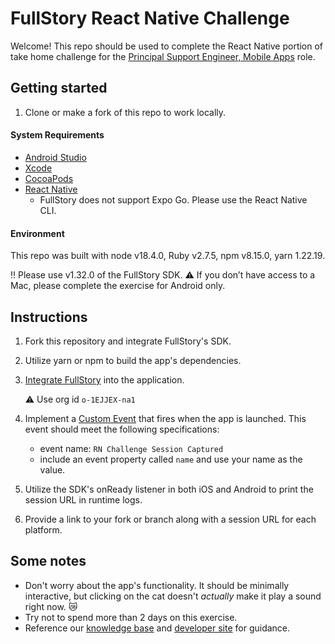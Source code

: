 # FullStory React Native Challenge
Welcome! This repo should be used to complete the React Native portion of take home challenge for the [Principal Support Engineer, Mobile Apps](https://www.fullstory.com/careers/jobs/6423283002/?gh_jid=6423283002) role.

## Getting started

1. Clone or make a fork of this repo to work locally.

#### System Requirements
- [Android Studio](https://developer.android.com/studio)
- [Xcode](https://developer.apple.com/xcode)
- [CocoaPods](https://cocoapods.org/)
- [React Native](https://reactnative.dev/docs/environment-setup)
    - FullStory does not support Expo Go. Please use the React Native CLI.

#### Environment
This repo was built with node v18.4.0, Ruby v2.7.5, npm v8.15.0, yarn 1.22.19.

‼ Please use v1.32.0 of the FullStory SDK.
⚠️ If you don’t have access to a Mac, please complete the exercise for Android only.

## Instructions

1. Fork this repository and integrate FullStory's SDK.
2. Utilize yarn or npm to build the app's dependencies.
3. [Integrate FullStory](https://help.fullstory.com/hc/en-us/articles/360052419133-Getting-Started-with-FullStory-React-Native-Capture) into the application.

    ⚠️ Use org id `o-1EJJEX-na1`

4. Implement a [Custom Event](https://developer.fullstory.com/custom-events) that fires when the app is launched. This event should meet the following specifications:

    - event name: `RN Challenge Session Captured`
    - include an event property called `name` and use your name as the value.

5. Utilize the SDK's onReady listener in both iOS and Android to print the session URL in runtime logs.
6. Provide a link to your fork or branch along with a session URL for each platform.

## Some notes
- Don't worry about the app's functionality. It should be minimally interactive, but clicking on the cat doesn't *actually* make it play a sound right now. 😿
- Try not to spend more than 2 days on this exercise.
- Reference our [knowledge base](https://help.fullstory.com/hc/en-us/categories/4412779509911-FullStory-for-Mobile-Apps) and [developer site](https://developer.fullstory.com/) for guidance.

